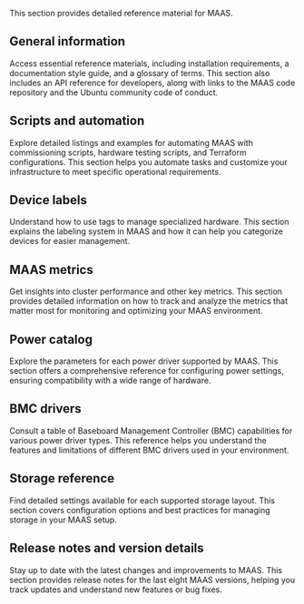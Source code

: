 This section provides detailed reference material for MAAS.

## General information

Access essential reference materials, including installation requirements, a documentation style guide, and a glossary of terms. This section also includes an API reference for developers, along with links to the MAAS code repository and the Ubuntu community code of conduct.

## Scripts and automation

Explore detailed listings and examples for automating MAAS with commissioning scripts, hardware testing scripts, and Terraform configurations. This section helps you automate tasks and customize your infrastructure to meet specific operational requirements.

## Device labels

Understand how to use tags to manage specialized hardware. This section explains the labeling system in MAAS and how it can help you categorize devices for easier management.

## MAAS metrics

Get insights into cluster performance and other key metrics. This section provides detailed information on how to track and analyze the metrics that matter most for monitoring and optimizing your MAAS environment.

## Power catalog

Explore the parameters for each power driver supported by MAAS. This section offers a comprehensive reference for configuring power settings, ensuring compatibility with a wide range of hardware.

## BMC drivers

Consult a table of Baseboard Management Controller (BMC) capabilities for various power driver types. This reference helps you understand the features and limitations of different BMC drivers used in your environment.

## Storage reference

Find detailed settings available for each supported storage layout. This section covers configuration options and best practices for managing storage in your MAAS setup.

## Release notes and version details

Stay up to date with the latest changes and improvements to MAAS. This section provides release notes for the last eight MAAS versions, helping you track updates and understand new features or bug fixes.